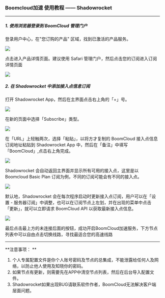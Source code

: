 ### Boomcloud加速 使用教程 —— Shadowrocket
- - - - -
##### 1. 使用浏览器登录到 BoomCloud 管理门户
登录用户中心，在"您订购的产品" 区域，找到已激活的产品服务。

![](/assets/ios/shadowrocket-1.png)

点击进入产品详情页面。建议使用 Safari 管理门户，然后点击您的订阅进入订阅详情页面

![](/assets/ios/shadowrocket-2.png)

##### 2. 在 Shadowrocket 中添加接入点信息订阅
打开 Shadowrocket App，然后在主界面点击右上角的「+」号。

![](/assets/ios/shadowrocket-4.png)

在新的页面中选择「Subscribe」类型。

![](/assets/ios/shadowrocket-5.png)

在「URL」上轻触两次，选择「粘贴」，以将方才复制的 BoomCloud 接入点信息订阅地址粘贴到 Shadowrocket App 中，然后在「备注」中填写 「BoomCloud」,点击右上角完成。

![](/assets/ios/shadowrocket-6.png)

Shadowrocket 会自动返回主界面并显示所有可用的接入点，这里是以 Boomcloud Basic Plan 订阅为例，不同的订阅可能会有不同的接入点。

![](/assets/ios/shadowrocket-7.png)

默认地，Shadowrocket 会在每次程序启动时更新接入点订阅，用户可以在「设置 - 服务器订阅」中调整，也可以在订阅节点上左划，并在出现的菜单中点击「更新」，就可以立即请求 BoomCloud API 以获取最新接入点信息。

![](/assets/ios/shadowrocket-8.png)

最后点击最上方的未连接后面的按钮，成功开启BoomCloud加速服务，下方节点列表中可以自由点击切换线路，寻找最适合您的高速线路

- - -

**注意事项：  **
1. 个人专属配置文件是你个人账号密码及节点的总集成，不能泄露给任何人及网络，以防止他人使用及知晓你的密码。  
2. 如果节点有更新，则需要先在APP中清空节点列表，然后在后台导入配置文件。  
3. Shadowrocket如果出现BUG请联系软件作者，BoomCloud无法解决客户端层面问题。

